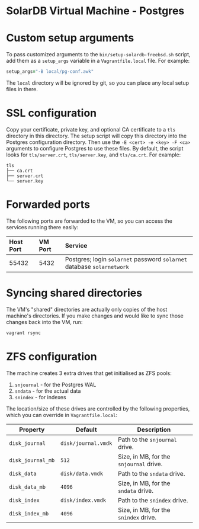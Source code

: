 # SolarDB Virtual Machine - Postgres

# Custom setup arguments

To pass customized arguments to the `bin/setup-solardb-freebsd.sh` script, add them as a `setup_args`
variable in a `Vagrantfile.local` file. For example:

```ruby
setup_args="-B local/pg-conf.awk"
```

The `local` directory will be ignored by git, so you can place any local setup files in there.

# SSL configuration

Copy your certificate, private key, and optional CA certificate to a `tls` directory in this
directory. The setup script will copy this directory into the Postgres configuration directory. Then
use the `-E <cert> -e <key> -F <ca>` arguments to configure Postgres to use these files. By default,
the script looks for `tls/server.crt`, `tls/server.key`, and `tls/ca.crt`. For example:

```
tls
├── ca.crt
├── server.crt
└── server.key
```

# Forwarded ports

The following ports are forwarded to the VM, so you can access the services running there easily:

| Host Port | VM Port | Service |
:-----------|:--------|:--------|
| 55432     | 5432    | Postgres; login `solarnet` password `solarnet` database `solarnetwork` |

# Syncing shared directories

The VM's "shared" directories are actually only copies of the host machine's directories. If you
make changes and would like to sync those changes back into the VM, run:

```sh
vagrant rsync
```

# ZFS configuration

The machine creates 3 extra drives that get initialised as ZFS pools:

 1. `snjournal` - for the Postgres WAL
 2. `sndata` - for the actual data
 3. `snindex` - for indexes
 
The location/size of these drives are controlled by the following properties, which you
can override in `Vagrantfile.local`:

| Property          | Default             | Description |
|-------------------|---------------------|-------------|
| `disk_journal`    | `disk/journal.vmdk` | Path to the `snjournal` drive. |
| `disk_journal_mb` | `512`               | Size, in MB, for the `snjournal` drive. |
| `disk_data`       | `disk/data.vmdk`    | Path to the `sndata` drive. |
| `disk_data_mb`    | `4096`              | Size, in MB, for the `sndata` drive. |
| `disk_index`      | `disk/index.vmdk`   | Path to the `snindex` drive. |
| `disk_index_mb`   | `4096`              | Size, in MB, for the `snindex` drive. |
